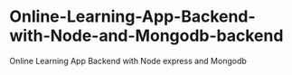 # Online-Learning-App-Backend-with-Node-and-Mongodb-backend
Online Learning App Backend with Node express and Mongodb
